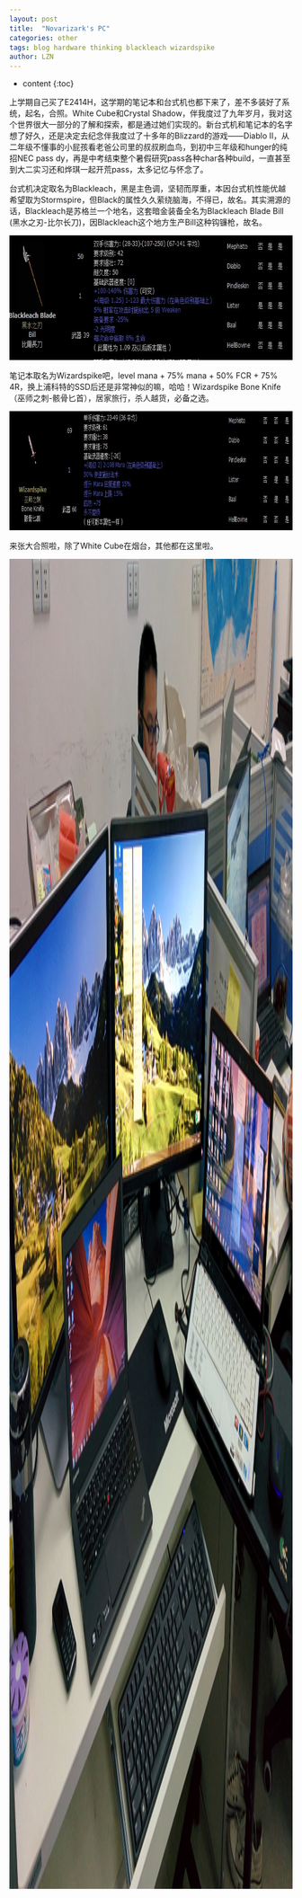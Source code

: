 ```yaml
---
layout: post
title:  "Novarizark's PC" 
categories: other
tags: blog hardware thinking blackleach wizardspike
author: LZN
---
```


* content
{:toc}

上学期自己买了E2414H，这学期的笔记本和台式机也都下来了，差不多装好了系统，起名，合照。White Cube和Crystal Shadow，伴我度过了九年岁月，我对这个世界很大一部分的了解和探索，都是通过她们实现的。新台式机和笔记本的名字想了好久，还是决定去纪念伴我度过了十多年的Blizzard的游戏——Diablo II，从二年级不懂事的小屁孩看老爸公司里的叔叔刷血鸟，到初中三年级和hunger的纯招NEC pass dy，再是中考结束整个暑假研究pass各种char各种build，一直甚至到大二实习还和烨琪一起开荒pass，太多记忆与怀念了。

台式机决定取名为Blackleach，黑是主色调，坚韧而厚重，本因台式机性能优越希望取为Stormspire，但Black的属性久久萦绕脑海，不得已，故名。其实溯源的话，Blackleach是苏格兰一个地名，这套暗金装备全名为Blackleach Blade Bill (黑水之刃-比尔长刀)，因Blackleach这个地方生产Bill这种钩镰枪，故名。

<a href="https://raw.githubusercontent.com/Novarizark/Novarizark.github.io/master/uploads/2014/09/blackleach.jpg"><img class="alignnone size-full wp-image-182" src="https://raw.githubusercontent.com/Novarizark/Novarizark.github.io/master/uploads/2014/09/blackleach.jpg" alt="blackleach" width="674" height="222" /></a>

笔记本取名为Wizardspike吧，level mana + 75% mana + 50% FCR + 75% 4R，换上浦科特的SSD后还是非常神似的嘛，哈哈！Wizardspike Bone Knife （巫师之刺-骸骨匕首），居家旅行，杀人越货，必备之选。

<a href="https://raw.githubusercontent.com/Novarizark/Novarizark.github.io/master/uploads/2014/09/wizardspike.jpg"><img class="alignnone size-full wp-image-184" src="https://raw.githubusercontent.com/Novarizark/Novarizark.github.io/master/uploads/2014/09/wizardspike.jpg" alt="wizardspike" width="833" height="212" /></a>

来张大合照啦，除了White Cube在烟台，其他都在这里啦。

<a href="https://raw.githubusercontent.com/Novarizark/Novarizark.github.io/master/uploads/2014/09/IMG_20140922_202625.jpg"><img class="alignnone size-full wp-image-185" src="https://raw.githubusercontent.com/Novarizark/Novarizark.github.io/master/uploads/2014/09/IMG_20140922_202625.jpg" alt="IMG_20140922_202625" width="3200" height="2368" /></a>
